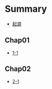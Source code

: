 # Summary

* [起源](./chap00/0-1.md)

## Chap01

* [1-1](./chap01/1-1.md)

## Chap02

* [2-1](./chap02/2-1.md)
